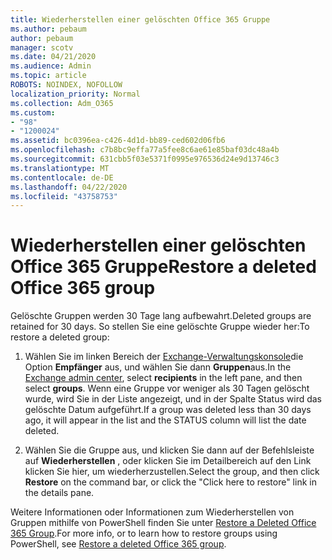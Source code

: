 ```yaml
---
title: Wiederherstellen einer gelöschten Office 365 Gruppe
ms.author: pebaum
author: pebaum
manager: scotv
ms.date: 04/21/2020
ms.audience: Admin
ms.topic: article
ROBOTS: NOINDEX, NOFOLLOW
localization_priority: Normal
ms.collection: Adm_O365
ms.custom:
- "98"
- "1200024"
ms.assetid: bc0396ea-c426-4d1d-bb89-ced602d06fb6
ms.openlocfilehash: c7b8bc9effa77a5fee8c6ae61e85baf03dc48a4b
ms.sourcegitcommit: 631cbb5f03e5371f0995e976536d24e9d13746c3
ms.translationtype: MT
ms.contentlocale: de-DE
ms.lasthandoff: 04/22/2020
ms.locfileid: "43758753"
---
```

# <a name="restore-a-deleted-office-365-group"></a><span data-ttu-id="25c65-102">Wiederherstellen einer gelöschten Office 365 Gruppe</span><span class="sxs-lookup"><span data-stu-id="25c65-102">Restore a deleted Office 365 group</span></span>

<span data-ttu-id="25c65-103">Gelöschte Gruppen werden 30 Tage lang aufbewahrt.</span><span class="sxs-lookup"><span data-stu-id="25c65-103">Deleted groups are retained for 30 days.</span></span> <span data-ttu-id="25c65-104">So stellen Sie eine gelöschte Gruppe wieder her:</span><span class="sxs-lookup"><span data-stu-id="25c65-104">To restore a deleted group:</span></span>
  
1. <span data-ttu-id="25c65-105">Wählen Sie im linken Bereich der [Exchange-Verwaltungskonsole](https://outlook.office365.com/ecp/)die Option **Empfänger** aus, und wählen Sie dann **Gruppen**aus.</span><span class="sxs-lookup"><span data-stu-id="25c65-105">In the [Exchange admin center](https://outlook.office365.com/ecp/), select **recipients** in the left pane, and then select **groups**.</span></span> <span data-ttu-id="25c65-106">Wenn eine Gruppe vor weniger als 30 Tagen gelöscht wurde, wird Sie in der Liste angezeigt, und in der Spalte Status wird das gelöschte Datum aufgeführt.</span><span class="sxs-lookup"><span data-stu-id="25c65-106">If a group was deleted less than 30 days ago, it will appear in the list and the STATUS column will list the date deleted.</span></span>

2. <span data-ttu-id="25c65-107">Wählen Sie die Gruppe aus, und klicken Sie dann auf der Befehlsleiste auf **Wiederherstellen** , oder klicken Sie im Detailbereich auf den Link klicken Sie hier, um wiederherzustellen.</span><span class="sxs-lookup"><span data-stu-id="25c65-107">Select the group, and then click **Restore** on the command bar, or click the "Click here to restore" link in the details pane.</span></span>

<span data-ttu-id="25c65-108">Weitere Informationen oder Informationen zum Wiederherstellen von Gruppen mithilfe von PowerShell finden Sie unter [Restore a Deleted Office 365 Group](https://go.microsoft.com/fwlink/?linkid=867802).</span><span class="sxs-lookup"><span data-stu-id="25c65-108">For more info, or to learn how to restore groups using PowerShell, see [Restore a deleted Office 365 group](https://go.microsoft.com/fwlink/?linkid=867802).</span></span>
  